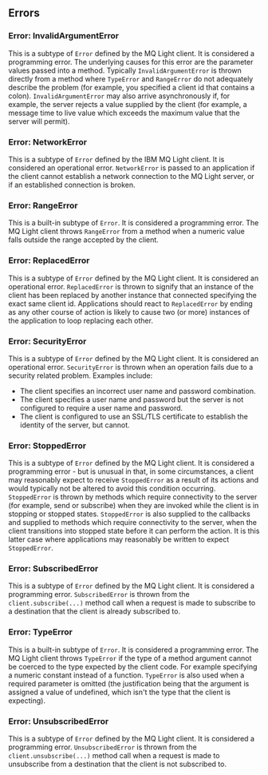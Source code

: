 ## Errors

### Error: InvalidArgumentError

This is a subtype of `Error` defined by the MQ Light client. It is considered
a programming error. The underlying causes for this error are the parameter
values passed into a method. Typically `InvalidArgumentError` is thrown
directly from a method where `TypeError` and `RangeError` do not adequately
describe the problem (for example, you specified a client id that contains a colon).
`InvalidArgumentError` may also arrive asynchronously if, for example, the
server rejects a value supplied by the client (for example, a message time to live
value which exceeds the maximum value that the server will permit).

### Error: NetworkError

This is a subtype of `Error` defined by the IBM MQ Light client. It is considered
an operational error. `NetworkError` is passed to an application if the
client cannot establish a network connection to the MQ Light server, or if an
established connection is broken.

### Error: RangeError

This is a built-in subtype of `Error`. It is considered a programming error.
The MQ Light client throws `RangeError` from a method when a numeric value
falls outside the range accepted by the client.

### Error: ReplacedError

This is a subtype of `Error` defined by the MQ Light client. It is considered
an operational error. `ReplacedError` is thrown to signify that an instance
of the client has been replaced by another instance that connected specifying
the exact same client id. Applications should react to `ReplacedError` by
ending as any other course of action is likely to cause two (or more) instances
of the application to loop replacing each other.

### Error: SecurityError

This is a subtype of `Error` defined by the MQ Light client. It is considered
an operational error. `SecurityError` is thrown when an operation fails due
to a security related problem. Examples include:

* The client specifies an incorrect user name and password combination.
* The client specifies a user name and password but the server is not configured to
  require a user name and password.
* The client is configured to use an SSL/TLS certificate to establish the
  identity of the server, but cannot.

### Error: StoppedError

This is a subtype of `Error` defined by the MQ Light client. It is considered
a programming error - but is unusual in that, in some circumstances, a client
may reasonably expect to receive `StoppedError` as a result of its actions
and would typically not be altered to avoid this condition occurring.
`StoppedError` is thrown by methods which require connectivity to the server
(for example, send or subscribe) when they are invoked while the client is in stopping or
stopped states. `StoppedError` is also supplied to the callbacks and supplied
to methods which require connectivity to the server, when the client
transitions into stopped state before it can perform the action. It is this
latter case where applications may reasonably be written to expect
`StoppedError`.

### Error: SubscribedError

This is a subtype of `Error` defined by the MQ Light client. It is considered
a programming error. `SubscribedError` is thrown from the
`client.subscribe(...)` method call when a request is made to subscribe to a
destination that the client is already subscribed to.

### Error: TypeError

This is a built-in subtype of `Error`. It is considered a programming error.
The MQ Light client throws `TypeError` if the type of a method argument
cannot be coerced to the type expected by the client code. For example
specifying a numeric constant instead of a function. `TypeError` is also used
when a required parameter is omitted (the justification being that the argument
is assigned a value of undefined, which isn't the type that the client is
expecting).

### Error: UnsubscribedError

This is a subtype of `Error` defined by the MQ Light client. It is considered
a programming error. `UnsubscribedError` is thrown from the
`client.unsubscribe(...)` method call when a request is made to unsubscribe
from a destination that the client is not subscribed to.

